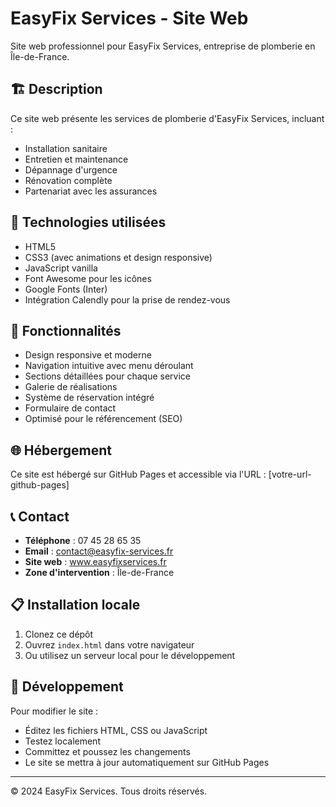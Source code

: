 # EasyFix Services - Site Web

Site web professionnel pour EasyFix Services, entreprise de plomberie en Île-de-France.

## 🏗️ Description

Ce site web présente les services de plomberie d'EasyFix Services, incluant :
- Installation sanitaire
- Entretien et maintenance
- Dépannage d'urgence
- Rénovation complète
- Partenariat avec les assurances

## 🚀 Technologies utilisées

- HTML5
- CSS3 (avec animations et design responsive)
- JavaScript vanilla
- Font Awesome pour les icônes
- Google Fonts (Inter)
- Intégration Calendly pour la prise de rendez-vous

## 📱 Fonctionnalités

- Design responsive et moderne
- Navigation intuitive avec menu déroulant
- Sections détaillées pour chaque service
- Galerie de réalisations
- Système de réservation intégré
- Formulaire de contact
- Optimisé pour le référencement (SEO)

## 🌐 Hébergement

Ce site est hébergé sur GitHub Pages et accessible via l'URL : [votre-url-github-pages]

## 📞 Contact

- **Téléphone** : 07 45 28 65 35
- **Email** : contact@easyfix-services.fr
- **Site web** : www.easyfixservices.fr
- **Zone d'intervention** : Île-de-France

## 📋 Installation locale

1. Clonez ce dépôt
2. Ouvrez `index.html` dans votre navigateur
3. Ou utilisez un serveur local pour le développement

## 🔧 Développement

Pour modifier le site :
- Éditez les fichiers HTML, CSS ou JavaScript
- Testez localement
- Committez et poussez les changements
- Le site se mettra à jour automatiquement sur GitHub Pages

---

© 2024 EasyFix Services. Tous droits réservés. 